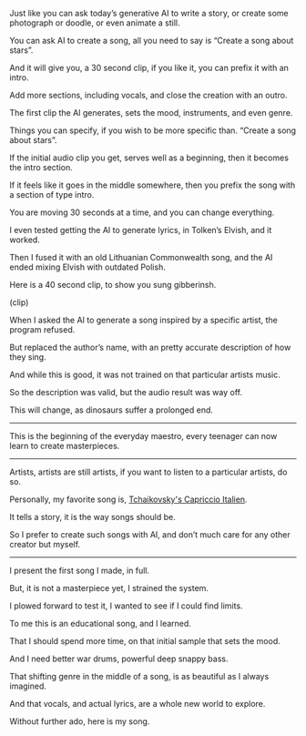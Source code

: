 Just like you can ask today’s generative AI to write a story,
or create some photograph or doodle, or even animate a still.

You can ask AI to create a song,
all you need to say is “Create a song about stars”.

And it will give you, a 30 second clip,
if you like it, you can prefix it with an intro.

Add more sections, including vocals,
and close the creation with an outro.

The first clip the AI generates,
sets the mood, instruments, and even genre.

Things you can specify, if you wish to be more specific than.
“Create a song about stars”.

If the initial audio clip you get,
serves well as a beginning, then it becomes the intro section.

If it feels like it goes in the middle somewhere,
then you prefix the song with a section of type intro.

You are moving 30 seconds at a time,
and you can change everything.

I even tested getting the AI to generate lyrics,
in Tolken’s Elvish, and it worked.

Then I fused it with an old Lithuanian Commonwealth song,
and the AI ended mixing Elvish with outdated Polish.

Here is a 40 second clip,
to show you sung gibberinsh.

(clip)

When I asked the AI to generate a song inspired by a specific artist,
the program refused.

But replaced the author’s name,
with an pretty accurate description of how they sing.

And while this is good,
it was not trained on that particular artists music.

So the description was valid,
but the audio result was way off.

This will change,
as dinosaurs suffer a prolonged end.

---

This is the beginning of the everyday maestro,
every teenager can now learn to create masterpieces.

---

Artists, artists are still artists,
if you want to listen to a particular artists, do so.

Personally, my favorite song is,
[Tchaikovsky's Capriccio Italien][1].

It tells a story,
it is the way songs should be.

So I prefer to create such songs with AI,
and don’t much care for any other creator but myself.

---

I present the first song I made,
in full.

But, it is not a masterpiece yet,
I strained the system.

I plowed forward to test it,
I wanted to see if I could find limits.

To me this is an educational song,
and I learned.

That I should spend more time,
on that initial sample that sets the mood.

And I need better war drums,
powerful deep snappy bass.

That shifting genre in the middle of a song,
is as beautiful as I always imagined.

And that vocals, and actual lyrics,
are a whole new world to explore.

Without further ado,
here is my song.

[1]: https://www.youtube.com/watch?v=OJbZykloK7Q
